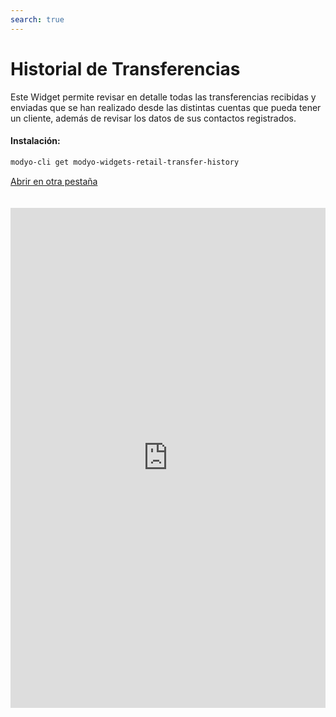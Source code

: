 ```yaml
---
search: true
---
```


# Historial de Transferencias

Este Widget permite revisar en detalle todas las transferencias recibidas y enviadas que se han realizado desde las distintas cuentas que pueda tener un cliente, además de revisar los datos de sus contactos registrados.

#### Instalación:

```bash
modyo-cli get modyo-widgets-retail-transfer-history
```

[Abrir en otra pestaña](https://widgets-es.modyo.com/personas/historial-de-transferencias)

<iframe id="widgetFrame" src="https://widgets-es.modyo.com/personas/historial-de-transferencias" width="100%"  frameBorder="0" style="min-height:800px;overflow:auto;margin-top:20px;"/>

| Funcionalidad                    | Descripción                                                                                                                                                                                       |
|----------------------------------|---------------------------------------------------------------------------------------------------------------------------------------------------------------------------------------------------|
| Historial de Transferencias      | Muestra el detalle de las transferencias recibidas y enviadas desde la cuenta del cliente. Incluye el monto de la transferencia, el saldo disponible y el nombre del contacto, según corresponda. |
| Transferencias a Terceros        | Define que el Widget sólo muestre información referida a las transferencias a terceros realizadas por el usuario.                                                                                 |
| Transferencias Entre mis cuentas | Define que el Widget sólo muestre información referida a las transferencias realizadas entre las cuentas del usuario.                                                                             |
| Contactos                        | Permite revisar y editar la información de los contactos ya ingresados en la cuenta del usuario. Muestra información como nombre, banco, tipo de cuenta y número de cuenta.                       |
| Agregar contacto                 | Permite agregar nuevas cuentas de destino a la sección de Contacto. Incluye nombre, banco, tipo de cuenta, número de cuenta, RUT y correo electrónico del destinatario.                           |

<script>

  export default {
    mounted() {

      function setIframeHeightCO(id, ht) {
          var ifrm = document.getElementById(id);
          if(ifrm) {
            ifrm.style.height = ht + 4 + "px";
          }
      }
      // iframed document sends its height using postMessage
      function handleDocHeightMsg(e) {
          // check origin
          if ( e.origin === 'https://widgets-es.modyo.com' ) {
              // parse data
              var data = JSON.parse( e.data );

              console.log('data:', data)
              // check data object
              if ( data['docHeight'] ) {
                  setIframeHeightCO( 'widgetFrame', data['docHeight'] );
              } else {
                  setIframeHeightCO( 'widgetFrame', 700 );
              }
          }
      }

      // assign message handler
      if ( window.addEventListener ) {
          window.addEventListener('message', handleDocHeightMsg, false);
      }
    }
  }

</script>
